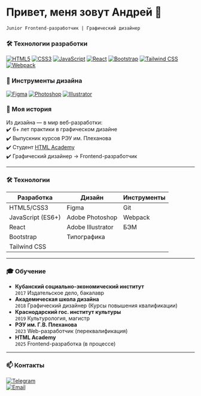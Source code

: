 # Привет, меня зовут Андрей 👋  
`Junior Frontend-разработчик | Графический дизайнер`

### 🛠 Технологии разработки
[![HTML5](https://img.shields.io/badge/-HTML5-E34F26?logo=html5&logoColor=white)](https://developer.mozilla.org/ru/docs/Web/HTML)
[![CSS3](https://img.shields.io/badge/-CSS3-1572B6?logo=css3&logoColor=white)](https://developer.mozilla.org/ru/docs/Web/CSS)
[![JavaScript](https://img.shields.io/badge/-JavaScript-F7DF1E?logo=javascript&logoColor=black)](https://learn.javascript.ru/)
[![React](https://img.shields.io/badge/-React-61DAFB?logo=react&logoColor=black)](https://react.dev/)
[![Bootstrap](https://img.shields.io/badge/-Bootstrap-7952B3?logo=bootstrap&logoColor=white)](https://getbootstrap.com/)
[![Tailwind CSS](https://img.shields.io/badge/-Tailwind%20CSS-38B2AC?logo=tailwind-css&logoColor=white)](https://tailwindcss.com/)
[![Webpack](https://img.shields.io/badge/-Webpack-8DD6F9?logo=webpack&logoColor=black)](https://webpack.js.org/)

### 🎨 Инструменты дизайна
[![Figma](https://img.shields.io/badge/-Figma-F24E1E?logo=figma&logoColor=white)](https://figma.com)
[![Photoshop](https://img.shields.io/badge/-Photoshop-31A8FF?logo=adobephotoshop&logoColor=white)](https://adobe.com/products/photoshop)
[![Illustrator](https://img.shields.io/badge/-Illustrator-FF9A00?logo=adobeillustrator&logoColor=white)](https://adobe.com/products/illustrator)

### 🎯 Моя история
Из дизайна — в мир веб-разработки:  
✔️ 6+ лет практики в графическом дизайне  
✔️ Выпускник курсов РЭУ им. Плеханова  
✔️ Студент [HTML Academy](https://htmlacademy.ru/profile/id2342815)  
✔️ Графический дизайнер → Frontend-разработчик  

---

### 🛠 Технологии
| Разработка        | Дизайн            | Инструменты      |
|-------------------|-------------------|------------------|
| HTML5/CSS3        | Figma             | Git              |
| JavaScript (ES6+) | Adobe Photoshop   | Webpack          |
| React             | Adobe Illustrator | БЭМ              |
| Bootstrap         | Типографика       |                  |
| Tailwind CSS      |                   |                  |

---

### 🎓 Обучение
- **Кубанский социально-экономический институт**  
  `2017` Издательское дело, бакалавр  
- **Академическая школа дизайна**  
  `2018` Графический дизайнер (Курсы повышения квалификации)  
- **Краснодарский гос. институт культуры**  
  `2019` Культурология, магистр  
- **РЭУ им. Г.В. Плеханова**  
  `2023` Web-разработчик (переквалификация)  
- **HTML Academy**  
  `2025` Frontend-разработка (в процессе)

---

### 📫 Контакты
[![Telegram](https://img.shields.io/badge/-Telegram-0088CC?logo=telegram&logoColor=white)](https://t.me/RayVan_11)  
[![Email](https://img.shields.io/badge/-Email-FF6B6B?logo=gmail&logoColor=white)](mailto:raijeen11@gmail.com)  
